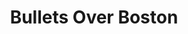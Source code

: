 ---
title: Bullets Over Boston
layout: program_layout
showKey: bullets
theme: summer-mysteries
shows:
  - title: Samantha Spade and the Steve Starr Caper
    showKey: spade
    contentNote: "Content context note"
    contentWarnings:
      - Guns and gun violence
      - Murder
      - Alcohol
    soundWarnings:
      - Gunshots at approximately X min (practical)
  - title: After the Thin Man
    showKey: thinman
    contentNote: "Content context note"
    contentWarnings:
      - Guns and gun violence
      - Murder
      - Alcohol
    soundWarnings:
      - Gunshots at approximately X min (practical)
venues:
  - church
  - mosesian
---